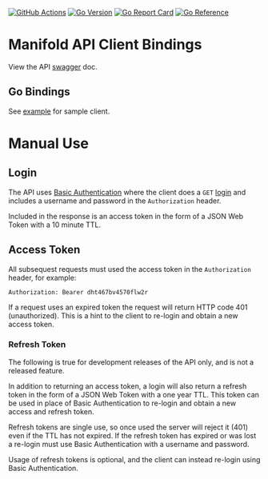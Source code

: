 [![GitHub Actions](https://img.shields.io/github/actions/workflow/status/softiron/manifold-api/build.yaml?branch=main)](https://github.com/softiron/manifold-api/actions?query=workflow%3Abuild)
[![Go Version](https://img.shields.io/github/go-mod/go-version/softiron/manifold-api)](https://img.shields.io/github/go-mod/go-version/softiron/manifold-api)
[![Go Report Card](https://goreportcard.com/badge/github.com/softiron/manifold-api)](https://goreportcard.com/report/github.com/softiron/manifold-api)
[![Go Reference](https://pkg.go.dev/badge/github.com/softiron/manifold-api.svg)](https://pkg.go.dev/github.com/softiron/manifold-api)


# Manifold API Client Bindings

 View the API [swagger](https://softiron.github.io/manifold-doc/) doc.

## Go Bindings

See [example](example/main.go) for sample client.

# Manual Use

## Login

The API uses [Basic
Authentication](https://datatracker.ietf.org/doc/html/rfc7617) where the client
does a `GET`
[login](https://softiron.github.io/manifold-doc/#/default/get_login) and
includes a username and password in the `Authorization` header.

Included in the response is an access token in the form of a JSON Web Token with
a 10 minute TTL.

## Access Token

All subsequest requests must used the access token in the `Authorization`
header, for example:

```
Authorization: Bearer dht467bv4570flw2r
```

If a request uses an expired token the request will return HTTP code 401
(unauthorized). This is a hint to the client to re-login and obtain a new access
token.

### Refresh Token

The following is true for development releases of the API only, and is not a
released feature.

In addition to returning an access token, a login will also return a refresh
token in the form of a JSON Web Token with a one year TTL. This token can be
used in place of Basic Authentication to re-login and obtain a new access and
refresh token.

Refresh tokens are single use, so once used the server will reject it (401) even
if the TTL has not expired. If the refresh token has expired or was lost a
re-login must use Basic Authentication with a username and password.

Usage of refresh tokens is optional, and the client can instead re-login using
Basic Authentication.



